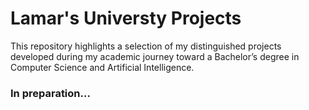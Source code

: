 # Lamar's Universty Projects
This repository highlights a selection of my distinguished projects developed during my academic journey toward a Bachelor’s degree in Computer Science and Artificial Intelligence.
### In preparation...
